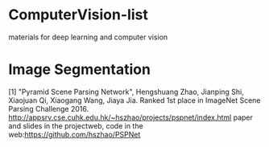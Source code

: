 # ComputerVision-list
materials for deep learning and computer vision

# Image Segmentation
[1] "Pyramid Scene Parsing Network", Hengshuang Zhao, Jianping Shi, Xiaojuan Qi, Xiaogang Wang, Jiaya Jia.
Ranked 1st place in ImageNet Scene Parsing Challenge 2016. http://appsrv.cse.cuhk.edu.hk/~hszhao/projects/pspnet/index.html
paper and slides in the projectweb, code in the web:https://github.com/hszhao/PSPNet
